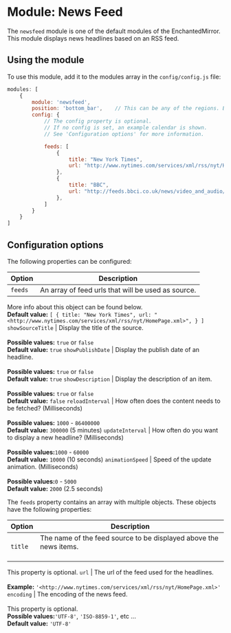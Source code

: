 # Module: News Feed

The `newsfeed` module is one of the default modules of the EnchantedMirror. This module displays news headlines based on an RSS feed.

## Using the module

To use this module, add it to the modules array in the `config/config.js` file:

```javascript
modules: [
    {
        module: 'newsfeed',
        position: 'bottom_bar',    // This can be any of the regions. Best results in center regions.
        config: {
            // The config property is optional.
            // If no config is set, an example calendar is shown.
            // See 'Configuration options' for more information.

            feeds: [
                {
                    title: "New York Times",
                    url: "http://www.nytimes.com/services/xml/rss/nyt/HomePage.xml",
                },
                {
                    title: "BBC",
                    url: "http://feeds.bbci.co.uk/news/video_and_audio/news_front_page/rss.xml?edition=uk",
                },
            ]
        }
    }
]
```

## Configuration options

The following properties can be configured:

Option            | Description
----------------- | -----------------------------------------------------------------------------------------------------------------------------------------------------------------------------------------------------------------------------------
`feeds`           | An array of feed urls that will be used as source.<br>
More info about this object can be found below.<br>
**Default value:** `[ { title: "New York Times", url: "<http://www.nytimes.com/services/xml/rss/nyt/HomePage.xml>", } ]`
`showSourceTitle` | Display the title of the source.<br><br>
**Possible values:** `true` or `false`<br>
**Default value:** `true`
`showPublishDate` | Display the publish date of an headline.<br><br>
**Possible values:** `true` or `false`<br>
**Default value:** `true`
`showDescription` | Display the description of an item.<br><br>
**Possible values:** `true` or `false`<br>
**Default value:** `false`
`reloadInterval`  | How often does the content needs to be fetched? (Milliseconds)<br><br>
**Possible values:** `1000` - `86400000`<br>
**Default value:** `300000` (5 minutes)
`updateInterval`  | How often do you want to display a new headline? (Milliseconds)<br><br>
**Possible values:**`1000` - `60000`<br>
**Default value:** `10000` (10 seconds)
`animationSpeed`  | Speed of the update animation. (Milliseconds)<br><br>
**Possible values:**`0` - `5000`<br>
**Default value:** `2000` (2.5 seconds)

The `feeds` property contains an array with multiple objects. These objects have the following properties:

Option     | Description
---------- | -------------------------------------------------------------------------------------------------------------------------------------------------------------
`title`    | The name of the feed source to be displayed above the news items.<br><br>
This property is optional.
`url`      | The url of the feed used for the headlines.<br><br>
**Example:** `'<http://www.nytimes.com/services/xml/rss/nyt/HomePage.xml>'`
`encoding` | The encoding of the news feed.<br><br>
This property is optional.<br>
**Possible values:**`'UTF-8'`, `'ISO-8859-1'`, etc ...<br>
**Default value:** `'UTF-8'`
